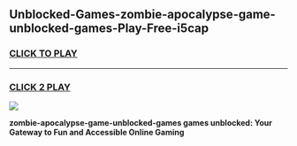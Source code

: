 
## Unblocked-Games-zombie-apocalypse-game-unblocked-games-Play-Free-i5cap
<h3>
<a href="https://premium76.site?title=zombie-apocalypse-game-unblocked-games&ref=15A">CLICK TO PLAY</a></h3>
<hr>

<h3>
<a href="https://premium76.site?title=zombie-apocalypse-game-unblocked-games&ref=15A">CLICK 2 PLAY</a>
  
</h3>

<a href="https://premium76.site?title=zombie-apocalypse-game-unblocked-games&ref=15A"><img src="https://clearcache.store/games.png"></a>


**zombie-apocalypse-game-unblocked-games games unblocked: Your Gateway to Fun and Accessible Online Gaming**
